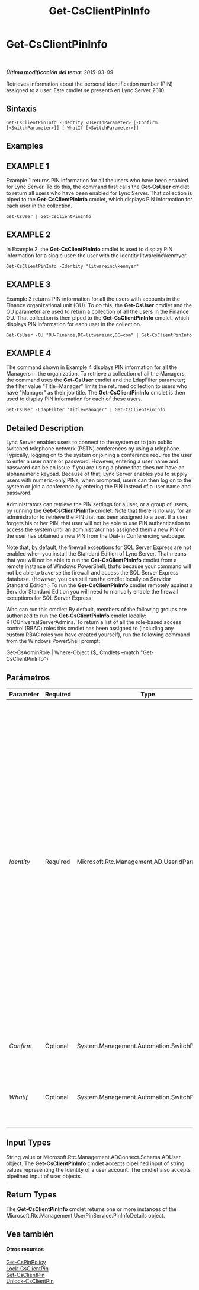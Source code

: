 ﻿---
title: Get-CsClientPinInfo
TOCTitle: Get-CsClientPinInfo
ms:assetid: 45feaa2c-f284-4374-a8a6-d3ff3c87d660
ms:mtpsurl: https://technet.microsoft.com/es-es/library/Gg425947(v=OCS.15)
ms:contentKeyID: 48275110
ms.date: 01/07/2017
mtps_version: v=OCS.15
ms.translationtype: HT
---

# Get-CsClientPinInfo

 

_**Última modificación del tema:** 2015-03-09_

Retrieves information about the personal identification number (PIN) assigned to a user. Este cmdlet se presentó en Lync Server 2010.

## Sintaxis

    Get-CsClientPinInfo -Identity <UserIdParameter> [-Confirm [<SwitchParameter>]] [-WhatIf [<SwitchParameter>]]

## Examples

## EXAMPLE 1

Example 1 returns PIN information for all the users who have been enabled for Lync Server. To do this, the command first calls the **Get-CsUser** cmdlet to return all users who have been enabled for Lync Server. That collection is piped to the **Get-CsClientPinInfo** cmdlet, which displays PIN information for each user in the collection.

    Get-CsUser | Get-CsClientPinInfo

## EXAMPLE 2

In Example 2, the **Get-CsClientPinInfo** cmdlet is used to display PIN information for a single user: the user with the Identity litwareinc\\kenmyer.

    Get-CsClientPinInfo -Identity "litwareinc\kenmyer"

## EXAMPLE 3

Example 3 returns PIN information for all the users with accounts in the Finance organizational unit (OU). To do this, the **Get-CsUser** cmdlet and the OU parameter are used to return a collection of all the users in the Finance OU. That collection is then piped to the **Get-CsClientPinInfo** cmdlet, which displays PIN information for each user in the collection.

    Get-CsUser -OU "OU=Finance,DC=litwareinc,DC=com" | Get-CsClientPinInfo

## EXAMPLE 4

The command shown in Example 4 displays PIN information for all the Managers in the organization. To retrieve a collection of all the Managers, the command uses the **Get-CsUser** cmdlet and the LdapFilter parameter; the filter value "Title=Manager" limits the returned collection to users who have "Manager" as their job title. The **Get-CsClientPinInfo** cmdlet is then used to display PIN information for each of these users.

    Get-CsUser -LdapFilter "Title=Manager" | Get-CsClientPinInfo

## Detailed Description

Lync Server enables users to connect to the system or to join public switched telephone network (PSTN) conferences by using a telephone. Typically, logging on to the system or joining a conference requires the user to enter a user name or password. However, entering a user name and password can be an issue if you are using a phone that does not have an alphanumeric keypad. Because of that, Lync Server enables you to supply users with numeric-only PINs; when prompted, users can then log on to the system or join a conference by entering the PIN instead of a user name and password.

Administrators can retrieve the PIN settings for a user, or a group of users, by running the **Get-CsClientPinInfo** cmdlet. Note that there is no way for an administrator to retrieve the PIN that has been assigned to a user. If a user forgets his or her PIN, that user will not be able to use PIN authentication to access the system until an administrator has assigned them a new PIN or the user has obtained a new PIN from the Dial-In Conferencing webpage.

Note that, by default, the firewall exceptions for SQL Server Express are not enabled when you install the Standard Edition of Lync Server. That means that you will not be able to run the **Get-CsClientPinInfo** cmdlet from a remote instance of Windows PowerShell; that’s because your command will not be able to traverse the firewall and access the SQL Server Express database. (However, you can still run the cmdlet locally on Servidor Standard Edition.) To run the **Get-CsClientPinInfo** cmdlet remotely against a Servidor Standard Edition you will need to manually enable the firewall exceptions for SQL Server Express.

Who can run this cmdlet: By default, members of the following groups are authorized to run the **Get-CsClientPinInfo** cmdlet locally: RTCUniversalServerAdmins. To return a list of all the role-based access control (RBAC) roles this cmdlet has been assigned to (including any custom RBAC roles you have created yourself), run the following command from the Windows PowerShell prompt:

Get-CsAdminRole | Where-Object {$\_.Cmdlets –match "Get-CsClientPinInfo"}

## Parámetros


<table>
<colgroup>
<col style="width: 25%" />
<col style="width: 25%" />
<col style="width: 25%" />
<col style="width: 25%" />
</colgroup>
<thead>
<tr class="header">
<th>Parameter</th>
<th>Required</th>
<th>Type</th>
<th>Description</th>
</tr>
</thead>
<tbody>
<tr class="odd">
<td><p><em>Identity</em></p></td>
<td><p>Required</p></td>
<td><p>Microsoft.Rtc.Management.AD.UserIdParameter</p></td>
<td><p>Indicates the Identity of the user account for which the PIN should be locked. User Identities can be specified by using one of four formats: 1) the user's SIP address; 2) the user's user principal name (UPN); 3) the user's domain name and logon name, in the form domain\logon (for example, litwareinc\kenmyer); and, 4) the user's Active Directory display name (for example, Ken Myer). You can also reference a user account by using the user’s Active Directory distinguished name.</p>
<p>You can use the asterisk (*) wildcard character when using the Display Name as the user Identity. For example, the Identity &quot;* Smith&quot; returns all the users who have a display name that ends with the string value &quot; Smith&quot;.</p></td>
</tr>
<tr class="even">
<td><p><em>Confirm</em></p></td>
<td><p>Optional</p></td>
<td><p>System.Management.Automation.SwitchParameter</p></td>
<td><p>Se le pedirá confirmación antes de ejecutar el comando.</p></td>
</tr>
<tr class="odd">
<td><p><em>WhatIf</em></p></td>
<td><p>Optional</p></td>
<td><p>System.Management.Automation.SwitchParameter</p></td>
<td><p>Describe qué sucedería si se ejecutara el comando sin ejecutarlo realmente.</p></td>
</tr>
</tbody>
</table>


## Input Types

String value or Microsoft.Rtc.Management.ADConnect.Schema.ADUser object. The **Get-CsClientPinInfo** cmdlet accepts pipelined input of string values representing the Identity of a user account. The cmdlet also accepts pipelined input of user objects.

## Return Types

The **Get-CsClientPinInfo** cmdlet returns one or more instances of the Microsoft.Rtc.Management.UserPinService.PinInfoDetails object.

## Vea también

#### Otros recursos

[Get-CsPinPolicy](get-cspinpolicy.md)  
[Lock-CsClientPin](lock-csclientpin.md)  
[Set-CsClientPin](set-csclientpin.md)  
[Unlock-CsClientPin](unlock-csclientpin.md)

